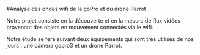 #Analyse des ondes wifi de la goPro et du drone Parrot

Notre projet consiste en la découverte et en la mesure de flux vidéos provenant des objets en mouvement connectés via le wifi.  

Notre étude se fera suivant deux équipements qui sont très utilisés de nos jours : une camera gopro3 et un drone Parrot.
